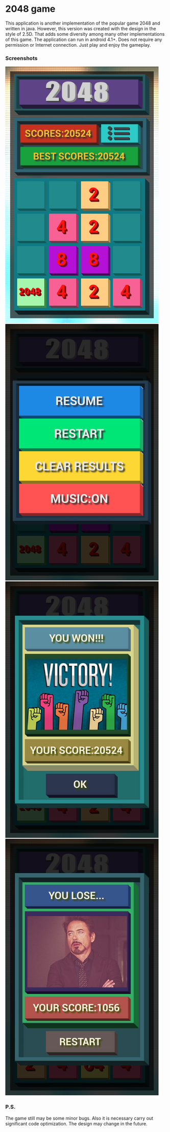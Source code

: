  # 2048 game
 
 This application is another implementation of the popular game 2048 and written in java. However, this version was created with the design in the style of 2.5D. That adds some diversity among many other implementations of this game. The application can run in android 4.1+. Does not require any permission or Internet connection. Just play and enjoy the gameplay.
 
 ### Screenshots
 
 ![main screen](/screenshots/main_screen.png)![menu screen](/screenshots/menu_screen.png)![win dialog screen](/screenshots/win_dialog.png) ![lose dialog screen](/screenshots/lose_dialog.png)
 
 ### P.S.
 
 The game still may be some minor bugs. Also it is necessary carry out significant code optimization. The design may change in the future.
 